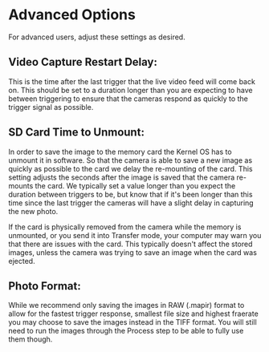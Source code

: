 # Advanced Options

For advanced users, adjust these settings as desired.

## Video Capture Restart Delay:

This is the time after the last trigger that the live video feed will come back on. This should be set to a duration longer than you are expecting to have between triggering to ensure that the cameras respond as quickly to the trigger signal as possible.

## SD Card Time to Unmount:

In order to save the image to the memory card the Kernel OS has to unmount it in software. So that the camera is able to save a new image as quickly as possible to the card we delay the re-mounting of the card. This setting adjusts the seconds after the image is saved that the camera re-mounts the card. We typically set a value longer than you expect the duration between triggers to be, but know that if it's been longer than this time since the last trigger the cameras will have a slight delay in capturing the new photo.

If the card is physically removed from the camera while the memory is unmounted, or you send it into Transfer mode, your computer may warn you that there are issues with the card. This typically doesn't affect the stored images, unless the camera was trying to save an image when the card was ejected.

## Photo Format:

While we recommend only saving the images in RAW \(.mapir\) format to allow for the fastest trigger response, smallest file size and highest fraerate you may choose to save the images instead in the TIFF format. You will still need to run the images through the Process step to be able to fully use them though.


